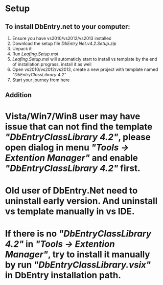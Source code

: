 Setup
==========

To install DbEntry.net to your computer:
----------

1. Ensure you have vs2010/vs2012/vs2013 installed
1. Download the setup file *DbEntry.Net.v4.2.Setup.zip*
1. Unpack it
1. Run *Leafing.Setup.msi*
1. *Leafing.Setup.msi* will automaticly start to install vs template by the end of installation prograss, install it as well
1. Open vs2010/vs2012/vs2013, create a new project with template named *"DbEntryClassLibrary 4.2"*
1. Start your journey from here

Addition
----------

# Vista/Win7/Win8 user may have issue that can not find the template *"DbEntryClassLibrary 4.2"*, please open dialog in menu *"Tools -> Extention Manager"* and enable *"DbEntryClassLibrary 4.2"* first.
# Old user of DbEntry.Net need to uninstall early version. And uninstall vs template manually in vs IDE.
# If there is no *"DbEntryClassLibrary 4.2"* in *"Tools -> Extention Manager"*, try to install it manually by run *"DbEntryClassLibrary.vsix"* in DbEntry installation path.
